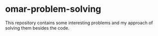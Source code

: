 # omar-problem-solving
This repository contains some interesting problems and my approach of solving them besides the code.
